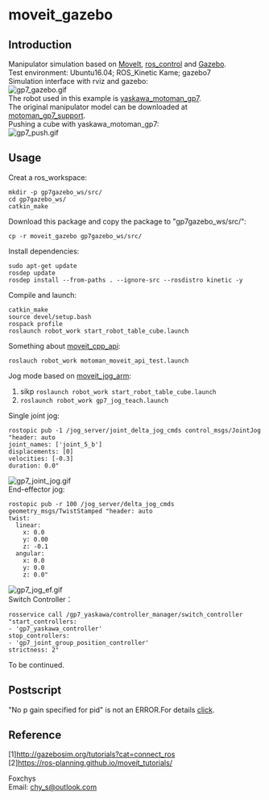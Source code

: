 # moveit_gazebo  
## Introduction
Manipulator simulation based on [MoveIt](https://moveit.ros.org/), [ros_control](http://wiki.ros.org/ros_control) and [Gazebo](http://gazebosim.org/).  
Test environment: Ubuntu16.04; ROS_Kinetic Kame; gazebo7  
Simulation interface with rviz and gazebo:  
![gp7_gazebo.gif](https://raw.githubusercontent.com/foxchys/ROS_Study/master/moveit_gazebo/pictures/gp7_gazebo.gif)  
The robot used in this example is [yaskawa_motoman_gp7](https://www.motoman.com/en-us/products/robots/industrial/assembly-handling/gp-series/gp7).  
The original manipulator model can be downloaded at [motoman_gp7_support](https://github.com/ros-industrial/motoman/tree/kinetic-devel/motoman_gp7_support).  
Pushing a cube with yaskawa_motoman_gp7:  
![gp7_push.gif](https://raw.githubusercontent.com/foxchys/ROS_Study/master/moveit_gazebo/pictures/gp7_push.gif)  
## Usage  
Creat a ros_workspace:  
```
mkdir -p gp7gazebo_ws/src/
cd gp7gazebo_ws/
catkin_make
```  
Download this package and copy the package to "gp7gazebo_ws/src/":  
```
cp -r moveit_gazebo gp7gazebo_ws/src/
```  
Install dependencies:  
```
sudo apt-get update
rosdep update
rosdep install --from-paths . --ignore-src --rosdistro kinetic -y
```  
Compile and launch:  
```
catkin_make
source devel/setup.bash
rospack profile
roslaunch robot_work start_robot_table_cube.launch
```  
Something about [moveit_cpp_api](http://docs.ros.org/kinetic/api/moveit_tutorials/html/doc/move_group_interface/move_group_interface_tutorial.html#getting-started):  
```
roslauch robot_work motoman_moveit_api_test.launch
```  
Jog mode based on [moveit_jog_arm](https://github.com/ros-planning/moveit/tree/master/moveit_experimental/moveit_jog_arm):  

1.  sikp `roslaunch robot_work start_robot_table_cube.launch`
2. `roslaunch robot_work gp7_jog_teach.launch`

Single joint jog:  
```
rostopic pub -1 /jog_server/joint_delta_jog_cmds control_msgs/JointJog "header: auto
joint_names: ['joint_5_b']
displacements: [0]
velocities: [-0.3]
duration: 0.0"
```  
![gp7_joint_jog.gif](https://raw.githubusercontent.com/foxchys/ROS_Study/master/moveit_gazebo/pictures/gp7_joint_jog.gif)  
End-effector jog:  
```
rostopic pub -r 100 /jog_server/delta_jog_cmds geometry_msgs/TwistStamped "header: auto
twist:
  linear:
    x: 0.0
    y: 0.00
    z: -0.1
  angular:
    x: 0.0
    y: 0.0
    z: 0.0"
```  
![gp7_jog_ef.gif](https://raw.githubusercontent.com/foxchys/ROS_Study/master/moveit_gazebo/pictures/gp7_jog_ef.gif)  
Switch Controller：  
```
rosservice call /gp7_yaskawa/controller_manager/switch_controller "start_controllers:
- 'gp7_yaskawa_controller'
stop_controllers:
- 'gp7_joint_group_position_controller'
strictness: 2"
```  

To be continued.  

## Postscript  
"No p gain specified for pid" is not an ERROR.For details [click](https://answers.ros.org/question/293830/what-is-the-fix-for-no-p-gain-specified-for-pid-namespace-gazebo_ros_controlpid_gainsback_right_wheel_joint-ros-melodic/).  

## Reference  
[1]http://gazebosim.org/tutorials?cat=connect_ros  
[2]https://ros-planning.github.io/moveit_tutorials/  



Foxchys  
Email: chy_s@outlook.com
